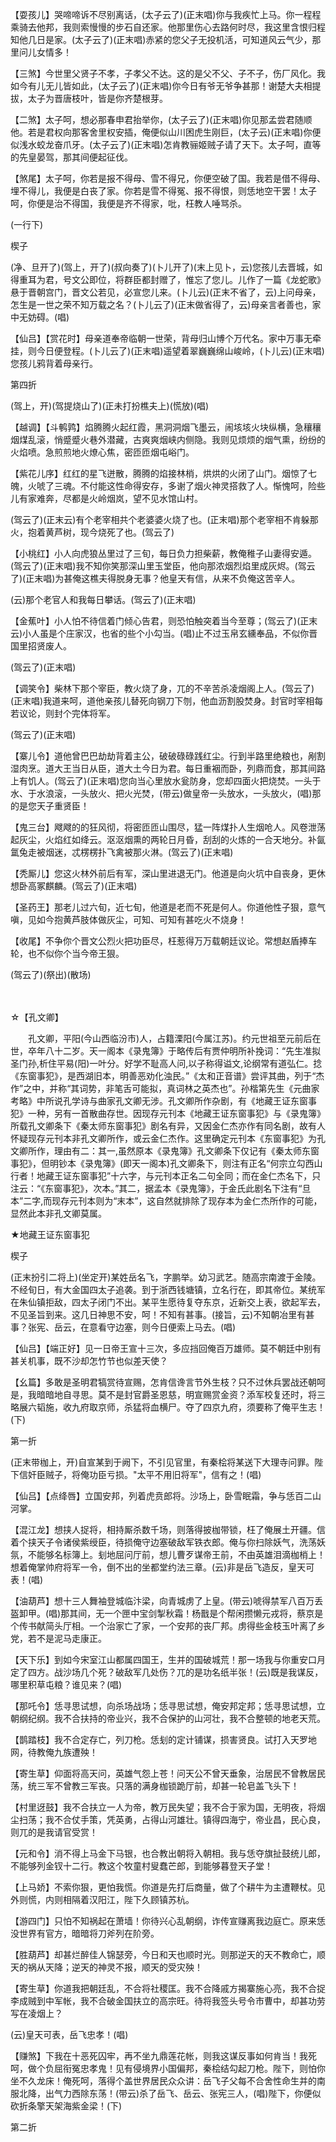 <!-- { "loadSidebar": true } -->
【耍孩儿】哭啼啼诉不尽别离话，(太子云了)(正末唱)你与我疾忙上马。你一程程乘骑去他邦，我则索慢慢的步石自还家。他那里伤心去路何时尽，我这里含恨归程知他几日是家。(太子云了)(正末唱)赤紧的您父子无投机活，可知道风云气少，那里问儿女情多！

【三煞】今世里父贤子不孝，子孝父不达。这的是父不父、子不子，伤厂风化。我如今有儿无儿皆如此，(太子云了)(正末唱)你今日有爷无爷争甚那！谢楚大夫相提拔，太子为晋唐枝叶，皆是你齐楚根芽。

【二煞】太子呵，想必那春申君抬举你，(太子云了)(正末唱)你见那孟尝君随顺他。若是君权向那客舍里权安插，俺便似山川困虎生刚巨，(太子云)(正末唱)你便似浅水蛟龙奋爪牙。(太子云了)(正末唱)怎肯教骊姬贼子请了天下。太子呵，直等的先皇晏驾，那其间便起征伐。

【煞尾】太子呵，你若是报不得母、雪不得兄，你便空破了国。我若是借不得母、埋不得儿，我便是白丧了家。你若是雪不得冤、报不得恨，则恁地空干罢！太子呵，你便是治不得国，我便是齐不得家，吡，枉教人唾骂杀。

(一行下)

楔子

(净、旦开了)(驾上，开了)(叔向奏了)(卜儿开了)(末上见卜，云)您孩儿去晋城，如得重耳为君，号文公即位，将群臣都封赠了，惟忘了您儿。儿作了一篇《龙蛇歌》悬于晋朝宫门，晋文公若见，必宣您儿来。(卜儿云)(正末不省了，云)上问母亲，怎生是一世之荣不知万载之名？(卜儿云了)(正末做省得了，云)母亲言者善也，家中无妨碍。(唱)

【仙吕】【赏花时】母亲道奉帝临朝一世荣，背母归山博个万代名。家中万事无牵挂，则今日便登程。(卜儿云了)(正末唱)遥望着翠巍巍绵山峻岭，(卜儿云)(正末唱)您孩儿鸦背着母亲行。


第四折

(驾上，开)(驾提烧山了)(正未打扮樵夫上)(慌放)(唱)

【越调】【斗鹌鹑】焰腾腾火起红霞，黑洞洞烟飞墨云，闹垓垓火块纵横，急穰穰烟煤乱滚，悄蹙蹙火巷外潜藏，古爽爽烟峡内侧隐。我则见烦烦的烟气熏，纷纷的火焰喷。急煎煎地火燎心焦，密匝匝烟屯峪门。

【紫花儿序】红红的星飞迸散，腾腾的焰接林梢，烘烘的火闭了山门。烟惊了七魄，火唬了三魂。不付能这性命得安存，多谢了烟火神灵搭救了人。惭愧呵，险些儿有家难奔，尽都是火岭烟岚，望不见水馆山村。

(驾云了)(正末云)有个老宰相共个老婆婆火烧了也。(正末唱)那个老宰相不肯躲那火，抱着黄芦树，现今烧死了也。(驾云了)

【小桃红】小人向虎狼丛里过了三旬，每日负力担柴薪，教俺稚子山妻得安遁。(驾云了)(正末唱)我不知你笑那深山里玉堂臣，他向那浓烟烈焰里成灰烬。(驾云了)(正末唱)为甚俺这樵夫得脱身无事？他皇天有信，从来不负俺这苦辛人。

(云)那个老官人和我每日攀话。(驾云了)(正末唱)

【金蕉叶】小人怕不待信着门倾心告君，则恐怕触突着当今至尊；(驾云了)(正末云)小人虽是个庄家汉，也省的些个小勾当。(唱)止不过玉帛玄纁奉品，不似你晋国里招贤废人。

(驾云了)(正末唱)

【调笑令】柴林下那个宰臣，教火烧了身，兀的不辛苦杀凌烟阁上人。(驾云了)(正末唱)我道来呵，道他亲孩儿替死向钢刀下刎，他血沥割股焚身。封官时宰相每若议论，则封个完体将军。

(驾云了)(正末唱)

【寨儿令】道他曾巴巴劫劫背着主公，破破碌碌践红尘。行到半路里绝粮也，剐割湿肉烹。道大王当日从臣，道大土今日为君。每日重裀而卧，列鼎而食，那其间路上有饥人。(驾云了)(正末唱)您向当心里放水瓮防身，您却四面火把烧焚。一头于水、于水浪滚，一头放火、把火光焚，(带云)做皇帝一头放水，一头放火，(唱)那的是您天子重贤臣！

【鬼三台】飕飕的的狂风彻，将密匝匝山围尽，猛一阵煤扑人生烟呛人。风卷泄荡起灰尘，火焰红如绛云。沤沤烟熏的两轮日月昏，刮刮的火炼的一合天地分。补氤氲兔走被烟迷，忒楞楞扑飞禽被那火淋。(驾云了)(正末唱)

【秃厮儿】您这火林外前后有军，深山里进退无门。他道是向火坑中自丧身，更休想卧高冢麒麟。(驾云了)(正末唱)

【圣药王】那老儿过六旬，近七旬，他道是老而不死是何人。你道他性子狠，意气嗔，见如今抱黄芦肢体做灰尘，可知、可知有甚吃火不烧身！

【收尾】不争你个晋文公烈火把功臣尽，枉惹得万万载朝廷议论。常想赵盾捧车轮，也不似你个当今帝王狠。

(驾云了)(祭出)(散场)


　
　




☆【孔文卿】
 
　　孔文卿，平阳(今山西临汾市)人，占籍溧阳(今属江苏)。约元世祖至元前后在世，卒年八十二岁。天一阁本《录鬼簿》于略传后有贾仲明所补挽词：“先生准拟圣门孙,析住平易(阳)一叶分。好学不耻高人问,以子称得谥文,论纲常有道弘仁。捻《东窗事犯》，是西湖旧本，明善恶劝化浊民。”《太和正音谱》尝评其曲，列于“杰作”之中，并称“其词势，非笔舌可能拟，真词林之英杰也”。孙楷第先生《元曲家考略》中所说孔学诗与曲家孔文卿无涉。孔文卿所作杂剧，有《地藏王证东窗事犯》一种，另有一首散曲存世。因现存元刊本《地藏王证东窗事犯》与《录鬼簿》所载孔文卿条下《秦太师东窗事犯》剧名有异，又因金仁杰亦作有同名剧，故有人怀疑现存元刊本非孔文卿所作，或云金仁杰作。这里确定元刊本《东窗事犯》为孔文卿所作，理由有二：其一,虽然原本《录鬼簿》孔文卿条下仅记有《秦太师东窗事犯》，但明钞本《录鬼簿》(即天一阁本)孔文卿条下，则注有正名“何宗立勾西山行者！地藏王证东窗事犯”十六字，与元刊本正名二句全同；而在金仁杰名下，只注云：“《东窗事犯》，次本。”其二，据孟本《录鬼簿》，于金氏此剧名下注有“旦本”二字,而现存元刊本则为“末本”，这自然就排除了现存本为金仁杰所作的可能，显然此本非孔文卿莫属。 

 
 
★地藏王证东窗事犯

楔子

(正末扮引二将上)(坐定开)某姓岳名飞，字鹏举。幼习武艺。随高宗南渡于金陵。不经旬日，有大金国四太子追袭。到于浙西钱塘镇，立名行在，即其帝位。某统军在朱仙镇拒敌，四太子闭门不出。某平生愿待复夺东京，近新交上表，欲起军去，不见圣旨到来。这几日神思不安，呵！不知有甚事。(接旨，云)不知朝冶里有甚事？张宪、岳云，在意看守边塞，则今日便索上马去。(唱)

【仙吕】【端正好】见一日帝王宣十三次，多应挡回俺百万雄师。莫不朝廷中别有甚关机事，既不沙却怎竹节也似差天使？

【幺篇】多敢是圣明君犒赏待宣赐，怎肯信谗言节外生枝？只不过休兵罢战还朝呵是，我暗暗地自寻思。莫不是封官爵圣恩慈，明宣赐赏金资？添军校复还时，将三略展六韬施，收九府取京师，杀猛将血横尸。夺了四京九府，须要称了俺平生志！(下)


第一折

(正末带枷上，开)自宣某到于阙下，不引见官里，有秦桧将某送下大理寺问罪。陛下信奸臣贼子，将俺功臣亏损。"太平不用旧将军"，信有之！(唱)

【仙吕】【点绛唇】立国安邦，列着虎贲郎将。沙场上，卧雪眠霜，争与恁百二山河掌。

【混江龙】想挟人捉将，相持厮杀数千场，则落得披枷带锁，枉了俺展土开疆。信着个挟天子令诸侯紫绶臣，待损俺守边塞破敌军铁衣郎。俺与你扫除妖气，洗荡妖氛，不能够名标簿上。刬地屈问厅前，想儿曹歹谋帝王前，不由英雄泪滴枷梢上！想着俺掌帅府将军一令，倒不出的坐都堂约法三章。(云)非是岳飞造反，皇天可表！(唱)

【油葫芦】想十三人舞袖登城临汴梁，向青城虏了上皇。(带云)唬得禁军八百万丢盔卸甲。(唱)那其间，无一个匣中宝剑掣秋霜！杨戬是个帮闲攒懒元戎将，蔡京是个传书献简头厅相。一个治家亡了家，一个安邦的丧厂邦。虏得些金枝玉叶离了乡党，若不是泥马走康正。

【天下乐】到如今宋室江山都属四国王，生并的国破城荒！那一场我与你重安口月定了四方。战沙场几个死？破敌军几处伤？兀的是功名纸半张！(云)既是我谋反，哪里积草屯粮？谁见来？(唱)

【那吒令】恁寻思试想，向杀场战场；恁寻思试想，俺安邦定邦；恁寻思试想，立朝纲纪纲。我不合扶持的帝业兴，我不合保护的山河壮，我不合整顿的地老天荒。

【鹊踏枝】我不合定存亡，列刀枪。恁刬的定计铺谋，损害贤良。试打入天罗地网，待教俺九族遭殃！

【寄生草】仰面将高天问，英雄气怨上苍！问天公不曾天垂象，治居民不曾教居民荡，统三军不曾教三军丧。只落的满身枷锁跪厅前，却甚一轮皂盖飞头下！

【村里迓鼓】我不合扶立一人为帝，教万民失望；我不合于家为国，无明夜，将烟尘扫荡；我不合仗手策，凭英勇，占得山河雄壮。镇得四海宁，帝业昌，民心良，则兀的是我请官受赏！

【元和令】消不得上马金下马银，也合教出朝将入朝相。我与恁夺旗扯鼓统儿郎，不能够列金钗十二行。教这个牧童村叟蠢芒郎，到能够暮登天子堂！

【上马娇】不索你狠，更怕我慌。你道是先打后商量，做了个耕牛为主遭鞭杖。见外则慌，内则相隔着汉阳江，陛下久顾镇苏杭。

【游四门】只怕不知祸起在萧墙！你待兴心乱朝纲，诈传宣赚离我边庭亡。原来恁没世界有官方，暗暗将刀斧列在阶旁。

【胜葫芦】却甚烂醉佳人锦瑟旁，今日和天也顺时光。则那逆天的天不教命亡，顺天的祸从天降；逆天的神灵不报，顺天的受灾殃！

【寄生草】你道我把朝廷乱，不合将社稷匡。我不合降戚方揭寨施心亮，我不合捉李成贼到中军帐，我不合破金国扶立的高宗旺。待将我签头号令市曹中，却甚功劳写在凌烟上？

(云)皇天可表，岳飞忠孝！(唱)

【赚煞】下我在十恶死囚牢，再不坐九鼎莲花帐，则我这谋反事如何肯当！我死呵，做个负屈衔冤忠孝鬼！见有侵境界小国偏邦，秦桧结勾起刀枪。陛下，则怕你坐不久龙床！俺死呵，落得个盖世界居民众众讲：岳飞子父每不合舍性命生并的南服北降，出气力西除东荡！(带云)杀了岳飞、岳云、张宪三人，(唱)陛下，你便似砍折条擎天架海紫金梁！(下)


第二折

